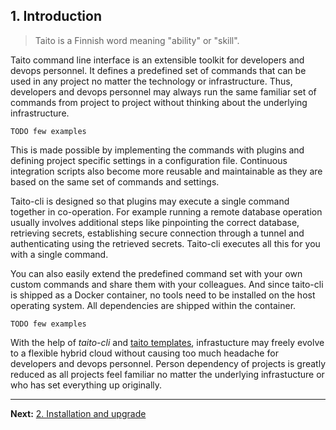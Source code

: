 ## 1. Introduction

> Taito is a Finnish word meaning "ability" or "skill".

Taito command line interface is an extensible toolkit for developers and devops personnel. It defines a predefined set of commands that can be used in any project no matter the technology or infrastructure. Thus, developers and devops personnel may always run the same familiar set of commands from project to project without thinking about the underlying infrastructure.

```
TODO few examples
```

This is made possible by implementing the commands with plugins and defining project specific settings in a configuration file. Continuous integration scripts also become more reusable and maintainable as they are based on the same set of commands and settings.

Taito-cli is designed so that plugins may execute a single command together in co-operation. For example running a remote database operation usually involves additional steps like pinpointing the correct database, retrieving secrets, establishing secure connection through a tunnel and authenticating using the retrieved secrets. Taito-cli executes all this for you with a single command.

You can also easily extend the predefined command set with your own custom commands and share them with your colleagues. And since taito-cli is shipped as a Docker container, no tools need to be installed on the host operating system. All dependencies are shipped within the container.

```
TODO few examples
```

With the help of *taito-cli* and [taito templates](https://github.com/search?q=topic%3Ataito-template&type=Repositories), infrastucture may freely evolve to a flexible hybrid cloud without causing too much headache for developers and devops personnel. Person dependency of projects is greatly reduced as all projects feel familiar no matter the underlying infrastucture or who has set everything up originally.

---

**Next:** [2. Installation and upgrade](02-installation.md)
